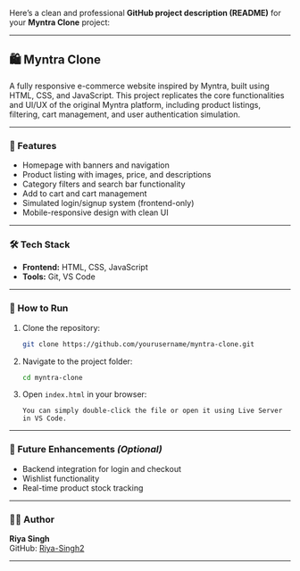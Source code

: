 Here’s a clean and professional **GitHub project description (README)** for your **Myntra Clone** project:

---

## 🛍️ Myntra Clone

A fully responsive e-commerce website inspired by Myntra, built using HTML, CSS, and JavaScript. This project replicates the core functionalities and UI/UX of the original Myntra platform, including product listings, filtering, cart management, and user authentication simulation.

---

### 🚀 Features

- Homepage with banners and navigation
- Product listing with images, price, and descriptions
- Category filters and search bar functionality
- Add to cart and cart management
- Simulated login/signup system (frontend-only)
- Mobile-responsive design with clean UI

---

### 🛠️ Tech Stack

- **Frontend:** HTML, CSS, JavaScript  
- **Tools:** Git, VS Code

---



### 📁 How to Run

1. Clone the repository:
   ```bash
   git clone https://github.com/yourusername/myntra-clone.git
   ```

2. Navigate to the project folder:
   ```bash
   cd myntra-clone
   ```

3. Open `index.html` in your browser:
   ```
   You can simply double-click the file or open it using Live Server in VS Code.
   ```

---

### 📌 Future Enhancements *(Optional)*

- Backend integration for login and checkout
- Wishlist functionality
- Real-time product stock tracking

---

### 🙋‍♀️ Author

**Riya Singh**  
GitHub: [Riya-Singh2](https://github.com/Riya-Singh2)

---


